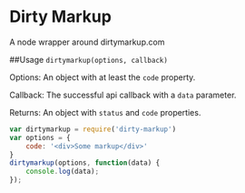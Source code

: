 # Dirty Markup
A node wrapper around dirtymarkup.com

##Usage
`dirtymarkup(options, callback)`

Options: An object with at least the `code` property.

Callback: The successful api callback with a `data` parameter.

Returns: An object with `status` and `code` properties.

```js
var dirtymarkup = require('dirty-markup')
var options = {
    code: '<div>Some markup</div>'
}
dirtymarkup(options, function(data) {
    console.log(data);
});
```
